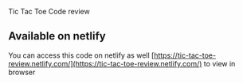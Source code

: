 Tic Tac Toe Code review


## Available on netlify

You can access this code on netlify as well
[https://tic-tac-toe-review.netlify.com/](https://tic-tac-toe-review.netlify.com/) to view in browser